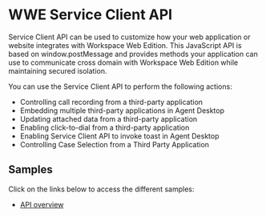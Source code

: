 # WWE Service Client API

Service Client API can be used to customize how your web application or website integrates with Workspace Web Edition. This JavaScript API is based on window.postMessage and provides methods your application can use to communicate cross domain with Workspace Web Edition while maintaining secured isolation.

You can use the Service Client API to perform the following actions:

- Controlling call recording from a third-party application
- Embedding multiple third-party applications in Agent Desktop
- Updating attached data from a third-party application
- Enabling click-to-dial from a third-party application
- Enabling Service Client API to invoke toast in Agent Desktop
- Controlling Case Selection from a Third Party Application

## Samples

Click on the links below to access the different samples:

- [API overview](./api-overview/README.md)
